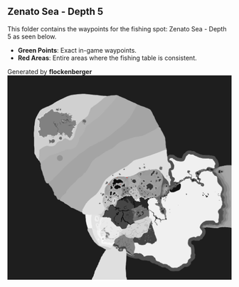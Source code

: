 ## Zenato Sea - Depth 5
This folder contains the waypoints for the fishing spot: Zenato Sea - Depth 5 as seen below.

- **Green Points**: Exact in-game waypoints.
- **Red Areas**: Entire areas where the fishing table is consistent.

Generated by **flockenberger**
![Zenato Sea - Depth 5](./Preview.png?raw=true "Zenato Sea - Depth 5")